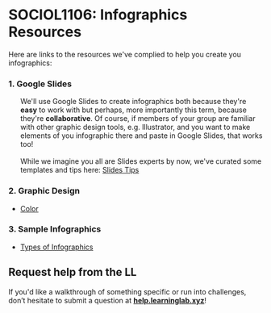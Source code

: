 # SOCIOL1106: Infographics Resources

Here are links to the resources we've complied to help you create you infographics:

### 1. Google Slides
<ul>
  <li style="list-style-type:none;">
    We'll use Google Slides to create infographics both because they're <span style="font-weight:bold">easy</span> to work with but perhaps, more importantly this term, because they're <span style="font-weight:bold">collaborative</span>. Of course, if members of your group are familiar with other graphic design tools, e.g. Illustrator, and you want to make elements of you infographic there and paste in Google Slides, that works too!
  </li>
  </br>
  <li style="list-style-type:none;">
    While we imagine you all are Slides experts by now, we've curated some templates and tips here: <a href="./google-slides-tips.md">Slides Tips</a>
  </li>
</ul>

### 2. Graphic Design
  - [Color]('../graphic-design/key-color-terms.md')


### 3. Sample Infographics
  - [Types of Infographics](https://venngage.com/blog/9-types-of-infographic-template/)

## Request help from the LL
If you'd like a walkthrough of something specific or run into challenges, don’t hesitate to submit a question at [**help.learninglab.xyz**](http://help.learninglab.xyz)!
